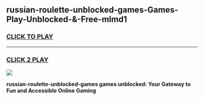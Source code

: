 
## russian-roulette-unblocked-games-Games-Play-Unblocked-&-Free-mlmd1
<h3>
<a href="https://premium76.site?title=russian-roulette-unblocked-games&ref=24A">CLICK TO PLAY</a></h3>
<hr>

<h3>
<a href="https://premium76.site?title=russian-roulette-unblocked-games&ref=24A">CLICK 2 PLAY</a>
  
</h3>

<a href="https://premium76.site?title=russian-roulette-unblocked-games&ref=24A"><img src="https://clearcache.store/games.png"></a>


**russian-roulette-unblocked-games games unblocked: Your Gateway to Fun and Accessible Online Gaming**
